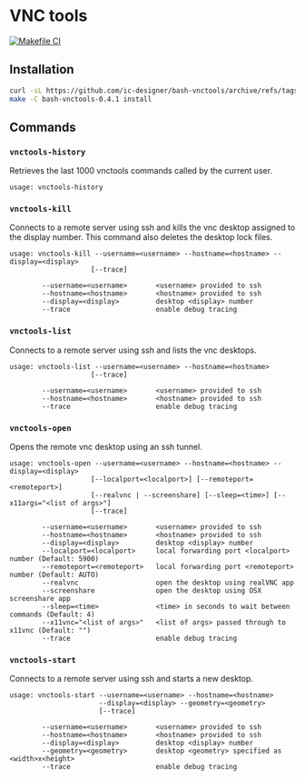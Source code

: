 # VNC tools
[![Makefile CI](https://github.com/ic-designer/bash-vnctools/actions/workflows/makefile.yml/badge.svg)](https://github.com/ic-designer/bash-vnctools/actions/workflows/makefile.yml)

## Installation

```bash
curl -sL https://github.com/ic-designer/bash-vnctools/archive/refs/tags/0.4.1.tar.gz | tar xz
make -C bash-vnctools-0.4.1 install
```

## Commands

### `vnctools-history`

Retrieves the last 1000 vnctools commands called by the current user.

```
usage: vnctools-history
```


### `vnctools-kill`

Connects to a remote server using ssh and kills the vnc desktop assigned to the display number.
This command also deletes the desktop lock files.

```
usage: vnctools-kill --username=<username> --hostname=<hostname> --display=<display>
                    [--trace]

        --username=<username>       <username> provided to ssh
        --hostname=<hostname>       <hostname> provided to ssh
        --display=<display>         desktop <display> number
        --trace                     enable debug tracing
```


### `vnctools-list`

Connects to a remote server using ssh and lists the vnc desktops.

```
usage: vnctools-list --username=<username> --hostname=<hostname>
                    [--trace]

        --username=<username>       <username> provided to ssh
        --hostname=<hostname>       <hostname> provided to ssh
        --trace                     enable debug tracing

```


### `vnctools-open`

Opens the remote vnc desktop using an ssh tunnel.

```
usage: vnctools-open --username=<username> --hostname=<hostname> --display=<display>
                    [--localport=<localport>] [--remoteport=<remoteport>]
                    [--realvnc | --screenshare] [--sleep=<time>] [--x11args="<list of args>"]
                    [--trace]

        --username=<username>       <username> provided to ssh
        --hostname=<hostname>       <hostname> provided to ssh
        --display=<display>         desktop <display> number
        --localport=<localport>     local forwarding port <localport> number (Default: 5900)
        --remoteport=<remoteport>   local forwarding port <remoteport> number (Default: AUTO)
        --realvnc                   open the desktop using realVNC app
        --screenshare               open the desktop using OSX screenshare app
        --sleep=<time>              <time> in seconds to wait between commands (Default: 4)
        --x11vnc="<list of args>"   <list of args> passed through to x11vnc (Default: "")
        --trace                     enable debug tracing

```


### `vnctools-start`

Connects to a remote server using ssh and starts a new desktop.

```
usage: vnctools-start --username=<username> --hostname=<hostname>
                      --display=<display> --geometry=<geometry>
                      [--trace]

        --username=<username>       <username> provided to ssh
        --hostname=<hostname>       <hostname> provided to ssh
        --display=<display>         desktop <display> number
        --geometry=<geometry>       desktop <geometry> specified as <width>x<height>
        --trace                     enable debug tracing

```
